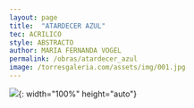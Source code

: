 ```yaml
---
layout: page
title:  "ATARDECER AZUL"
tec: ACRILICO
style: ABSTRACTO
author: MARIA FERNANDA VOGEL
permalink: /obras/atardecer_azul
image: /torresgaleria.com/assets/img/001.jpg
---
```


![](/torresgaleria.com/assets/img/001.jpg){: width="100%" height="auto"}
